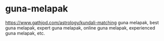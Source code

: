 # guna-melapak
https://www.gathjod.com/astrology/kundali-matching guna melapak, best guna melapak, expert guna melapak, online guna melapak, experienced guna melapak, etc.
